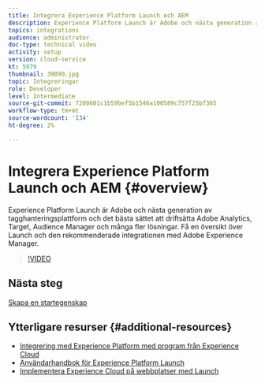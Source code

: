 ```yaml
---
title: Integrera Experience Platform Launch och AEM
description: Experience Platform Launch är Adobe och nästa generation av tagghanteringsplattform och det bästa sättet att driftsätta Adobe Analytics, Target, Audience Manager och många fler lösningar. Få en översikt över Launch och den rekommenderade integrationen med Adobe Experience Manager.
topics: integrations
audience: administrator
doc-type: technical video
activity: setup
version: cloud-service
kt: 5979
thumbnail: 39090.jpg
topic: Integreringar
role: Developer
level: Intermediate
source-git-commit: 7200601c1b59bef5b1546a100589c757f25bf365
workflow-type: tm+mt
source-wordcount: '134'
ht-degree: 2%

---
```



# Integrera Experience Platform Launch och AEM {#overview}

Experience Platform Launch är Adobe och nästa generation av tagghanteringsplattform och det bästa sättet att driftsätta Adobe Analytics, Target, Audience Manager och många fler lösningar. Få en översikt över Launch och den rekommenderade integrationen med Adobe Experience Manager.

>[!VIDEO](https://video.tv.adobe.com/v/39090?quality=12&learn=on)

## Nästa steg

[Skapa en startegenskap](create-launch-property.md)

## Ytterligare resurser {#additional-resources}

* [Integrering med Experience Platform med program från Experience Cloud](https://experienceleague.adobe.com/docs/platform-learn/tutorials/intro-to-platform/integrations-with-experience-cloud-applications.html)
* [Användarhandbok för Experience Platform Launch](https://experienceleague.adobe.com/docs/experience-platform/tags/home.html)
* [Implementera Experience Cloud på webbplatser med Launch](https://experienceleague.adobe.com/docs/launch-learn/implementing-in-websites-with-launch/index.html)
